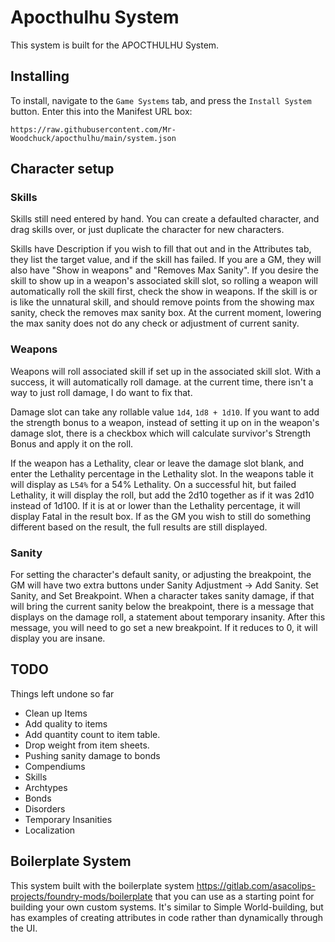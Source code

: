 
# Apocthulhu System

This system is built for the APOCTHULHU System.

## Installing

To install, navigate to the `Game Systems` tab, and press the `Install System` button. Enter this into the Manifest URL box:

```
https://raw.githubusercontent.com/Mr-Woodchuck/apocthulhu/main/system.json
```

## Character setup

### Skills

Skills still need entered by hand. You can create a defaulted character, and drag skills over, or just duplicate the character for new characters.

Skills have Description if you wish to fill that out and in the Attributes tab, they list the target value, and if the skill has failed. If you are a GM, they will also have "Show in weapons" and "Removes Max Sanity". If you desire the skill to show up in a weapon's associated skill slot, so rolling a weapon will automatically roll the skill first, check the show in weapons. If the skill is or is like the unnatural skill, and should remove points from the showing max sanity, check the removes max sanity box. At the current moment, lowering the max sanity does not do any check or adjustment of current sanity.

### Weapons

Weapons will roll associated skill if set up in the associated skill slot. With a success, it will automatically roll damage. at the current time, there isn't a way to just roll damage, I do want to fix that.

Damage slot can take any rollable value `1d4`, `1d8 + 1d10`. If you want to add the strength bonus to a weapon, instead of setting it up on in the weapon's damage slot, there is a checkbox which will calculate survivor's Strength Bonus and apply it on the roll.

If the weapon has a Lethality, clear or leave the damage slot blank, and enter the Lethality percentage in the Lethality slot. In the weapons table it will display as `L54%` for a 54% Lethality. On a successful hit, but failed Lethality, it will display the roll, but add the 2d10 together as if it was 2d10 instead of 1d100. If it is at or lower than the Lethality percentage, it will display Fatal in the result box. If as the GM you wish to still do something different based on the result, the full results are still displayed.

### Sanity

For setting the character's default sanity, or adjusting the breakpoint, the GM will have two extra buttons under Sanity Adjustment -> Add Sanity. Set Sanity, and Set Breakpoint. When a character takes sanity damage, if that will bring the current sanity below the breakpoint, there is a message that displays on the damage roll, a statement about temporary insanity. After this message, you will need to go set a new breakpoint. If it reduces to 0, it will display you are insane.

## TODO

Things left undone so far

* Clean up Items
 * Add quality to items
 * Add quantity count to item table.
 * Drop weight from item sheets.
* Pushing sanity damage to bonds
* Compendiums
 * Skills
 * Archtypes
 * Bonds
 * Disorders
 * Temporary Insanities
* Localization

## Boilerplate System

This system built with the boilerplate system https://gitlab.com/asacolips-projects/foundry-mods/boilerplate that you can use as a starting point for building your own custom systems. It's similar to Simple World-building, but has examples of creating attributes in code rather than dynamically through the UI.
